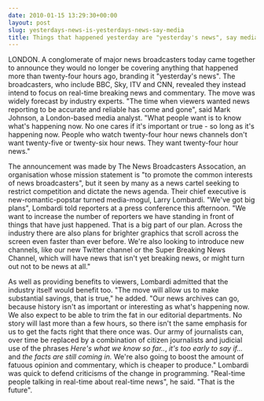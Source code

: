 ```yaml
---
date: 2010-01-15 13:29:30+00:00
layout: post
slug: yesterdays-news-is-yesterdays-news-say-media
title: Things that happened yesterday are "yesterday's news", say media
---
```



LONDON. A conglomerate of major news broadcasters today came together to announce they would no longer be covering anything that happened more than twenty-four hours ago, branding it "yesterday's news". The broadcasters, who include BBC, Sky, ITV and CNN,  revealed they instead intend to focus on real-time breaking news and commentary. The move was widely forecast by industry experts. "The time when viewers wanted news reporting to be accurate and reliable has come and gone", said Mark Johnson, a London-based media analyst. "What people want is to know what's happening now. No one cares if it's important or true - so long as it's happening now. People who watch twenty-four hour news channels don't want twenty-five or twenty-six hour news. They want twenty-four hour news."

<!--more-->

The announcement was made by The News Broadcasters Assocation, an organisation whose mission statement is "to promote the common interests of news broadcasters", but it seen by many as a news cartel seeking to restrict competition and dictate the news agenda. Their chief executive is new-romantic-popstar turned media-mogul, Larry Lombardi.  "We've got big plans", Lombardi told reporters at a press conference this afternoon. "We want to increase the number of reporters we have standing in front of things that have just happened. That is a big part of our plan. Across the industry there are also plans for brighter graphics that scroll across the screen even faster than ever before. We're also looking to introduce new channels, like our new Twitter channel or the Super Breaking News Channel, which will have news that isn't yet breaking news, or might turn out not to be news at all."

As well as providing benefits to viewers, Lombardi admitted that the industry itself would benefit too. "The move will allow us to make substantial savings, that is true," he added. "Our news archives can go, because history isn't as important or interesting as what's happening now. We also expect to be able to trim the fat in our editorial departments. No story will last more than a few hours, so there isn't the same emphasis for us to get the facts right that there once was. Our army of journalists can, over time be replaced by a combination of citizen journalists and judicial use of the phrases _Here's what we know so far.._,  _it's too early to say if..._ and _the facts are still coming in._ We're also going to boost the amount of fatuous opinion and commentary, which is cheaper to produce." Lombardi was quick to defend criticisms of the change in programming. "Real-time people talking in real-time about real-time news", he said. "That is the future".
